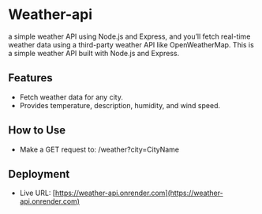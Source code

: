 # Weather-api
a simple weather API using Node.js and Express, and you’ll fetch real-time weather data using a third-party weather API like OpenWeatherMap.
This is a simple weather API built with Node.js and Express.

## Features
- Fetch weather data for any city.
- Provides temperature, description, humidity, and wind speed.

## How to Use
- Make a GET request to:
/weather?city=CityName





## Deployment
- Live URL: [https://weather-api.onrender.com](https://weather-api.onrender.com)


